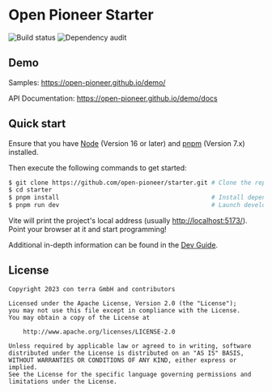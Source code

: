 # Open Pioneer Starter

![Build status](https://github.com/open-pioneer/starter/actions/workflows/test-and-build.yml/badge.svg) ![Dependency audit](https://github.com/open-pioneer/starter/actions/workflows/audit-dependencies.yml/badge.svg)

## Demo

Samples: <https://open-pioneer.github.io/demo/>

API Documentation: <https://open-pioneer.github.io/demo/docs>

## Quick start

Ensure that you have [Node](https://nodejs.org/en/) (Version 16 or later) and [pnpm](https://pnpm.io/) (Version 7.x) installed.

Then execute the following commands to get started:

```bash
$ git clone https://github.com/open-pioneer/starter.git # Clone the repository
$ cd starter
$ pnpm install                                          # Install dependencies
$ pnpm run dev                                          # Launch development server
```

Vite will print the project's local address (usually <http://localhost:5173/>).
Point your browser at it and start programming!

Additional in-depth information can be found in the [Dev Guide](./docs/dev/Guide.md).

## License

```plaintext
Copyright 2023 con terra GmbH and contributors

Licensed under the Apache License, Version 2.0 (the "License");
you may not use this file except in compliance with the License.
You may obtain a copy of the License at

    http://www.apache.org/licenses/LICENSE-2.0

Unless required by applicable law or agreed to in writing, software
distributed under the License is distributed on an "AS IS" BASIS,
WITHOUT WARRANTIES OR CONDITIONS OF ANY KIND, either express or implied.
See the License for the specific language governing permissions and
limitations under the License.
```
